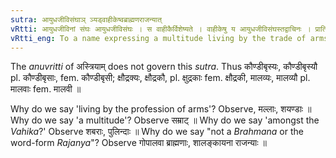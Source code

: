 ```yaml
---
sutra: आयुधजीविसंघाञ् ञ्यड्वाहीकेष्वब्राह्मणराजन्यात्
vRtti: आयुधजीविनां संघः आयुधजीविसंघः । स वाहीकैर्विशेष्यते । वाहीकेषु य आयुधजीविसंघस्तद्वाचिनः । प्रातिपदिकाद्ब्राह्मणराजन्यवर्जितात्स्वार्थेञ्यट् प्रत्ययो भवति ॥
vRtti_eng: To a name expressing a multitude living by the trade of arms, is added the affix _nyat_ (+- य with the fem. in ई), when it is the name among the _Vahika_, but not when it is the same of a _Brahmana_, nor when the word is _Rajanya_.
---
```

The _anuvritti_ of अस्त्रियाम् does not govern this _sutra_. Thus कौण्डीबृस्यः, कौण्डीबृस्यौ pl. कौण्डीबृसाः, fem. कौण्डीबृसी; क्षौद्रक्यः, क्षौद्रकौ, pl. क्षुद्रकाः fem. क्षौद्रकी, मालव्यः, मालव्यौ pl. मालवाः fem. मालवी ॥

Why do we say 'living by the profession of arms'? Observe, मल्लाः, शयण्डाः ॥ Why do we say 'a multitude'? Observe सम्राट् ॥ Why do we say 'amongst the _Vahika_?' Observe शबराः, पुलिन्दाः ॥ Why do we say "not a _Brahmana_ or the word-form _Rajanya_"? Observe गोपालवा ब्राह्मणाः, शालङ्कायना राजन्याः ॥
